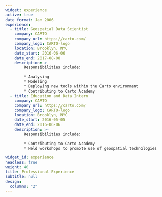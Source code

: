 ```yaml
---
widget: experience
active: true
date_format: Jan 2006
experience:
  - title: Geospatial Data Scientist
    company: CARTO
    company_url: https://carto.com/
    company_logo: CARTO-logo
    location: Brooklyn, NYC
    date_start: 2016-06-06
    date_end: 2017-08-08
    description: >-
        Responsibilities include:

        * Analysing
        * Modeling
        * Deploying new tools within the Carto environment
        * Contributing to Carto Academy
  - title: Education and Data Intern
    company: CARTO
    company_url: https://carto.com/
    company_logo: CARTO-logo
    location: Brooklyn, NYC
    date_start: 2016-05-05
    date_end: 2016-06-06
    description: >-
        Responsibilities include:

        * Contributing to Carto Academy
        * Held workshops to promote use of geospatial technologies

widget_id: experience
headless: true
weight: 40
title: Professional Experience
subtitle: null
design:
  columns: "2"
---
```

